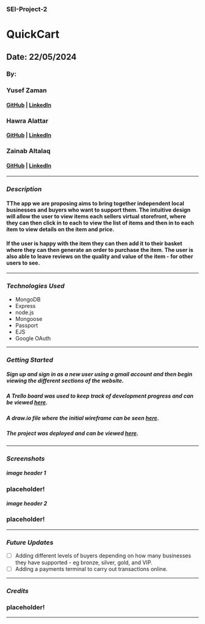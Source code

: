 ### SEI-Project-2

# QuickCart

## Date: 22/05/2024

### By:

### Yusef Zaman

#### [GitHub](https://github.com/yusefzaman) | [LinkedIn](https://www.linkedin.com/in/yusefzaman/)

### Hawra Alattar

#### [GitHub](.......) | [LinkedIn](.......)

### Zainab Altalaq

#### [GitHub](.......) | [LinkedIn](.......)

---

### **_Description_**

#### TThe app we are proposing aims to bring together independent local businesses and buyers who want to support them. The intuitive design will allow the user to view items each sellers virtual storefront, where they can then click in to each to view the list of items and then in to each item to view details on the item and price.

#### If the user is happy with the item they can then add it to their basket where they can then generate an order to purchase the item. The user is also able to leave reviews on the quality and value of the item - for other users to see.

---

### **_Technologies Used_**

- MongoDB
- Express
- node.js
- Mongoose
- Passport
- EJS
- Google OAuth

---

### **_Getting Started_**

##### Sign up and sign in as a new user using a gmail account and then begin viewing the different sections of the website.

##### A Trello board was used to keep track of development progress and can be viewed [here](https://trello.com/b/89R28lox/unit-2-project).

##### A draw.io file where the initial wireframe can be seen [here](https://www.canva.com/design/DAGF-xxIRVg/lBXQV99-FiNTJCVeclvZmg/edit?utm_content=DAGF-xxIRVg&utm_campaign=designshare&utm_medium=link2&utm_source=sharebutton).

##### The project was deployed and can be viewed [here](URL).

---

### **_Screenshots_**

##### image header 1

### placeholder!

##### image header 2

### placeholder!

---

### **_Future Updates_**

- [ ] Adding different levels of buyers depending on how many businesses they have supported - eg bronze, silver, gold, and VIP.
- [ ] Adding a payments terminal to carry out transactions online.

---

### **_Credits_**

### placeholder!

---
